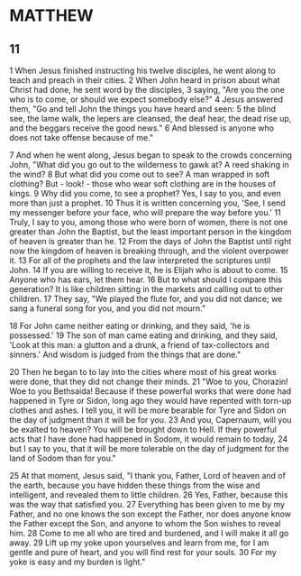 # MATTHEW

## 11

1 When Jesus finished instructing his twelve disciples, he went along to teach and preach in their cities. 2 When John heard in prison about what Christ had done, he sent word by the disciples, 3 saying, "Are you the one who is to come, or should we expect somebody else?" 4 Jesus answered them, "Go and tell John the things you have heard and seen: 5 the blind see, the lame walk, the lepers are cleansed, the deaf hear, the dead rise up, and the beggars receive the good news." 6 And blessed is anyone who does not take offense because of me."

7 And when he went along, Jesus began to speak to the crowds concerning John, "What did you go out to the wilderness to gawk at? A reed shaking in the wind? 8 But what did you come out to see? A man wrapped in soft clothing? But - look! - those who wear soft clothing are in the houses of kings. 9 Why did you come, to see a prophet? Yes, I say to you, and even more than just a prophet. 10 Thus it is written concerning you, 'See, I send my messenger before your face, who will prepare the way before you.' 11 Truly, I say to you, among those who were born of women, there is not one greater than John the Baptist, but the least important person in the kingdom of heaven is greater than he. 12 From the days of John the Baptist until right now the kingdom of heaven is breaking through, and the violent overpower it. 13 For all of the prophets and the law interpreted the scriptures until John. 14 If you are willing to receive it, he is Elijah who is about to come. 15 Anyone who has ears, let them hear. 16 But to what should I compare this generation? It is like children sitting in the markets and calling out to other children. 17 They say, "We played the flute for, and you did not dance; we sang a funeral song for you, and you did not mourn."

18 For John came neither eating or drinking, and they said, 'he is possessed.' 19 The son of man came eating and drinking, and they said, 'Look at this man: a glutton and a drunk, a friend of tax-collectors and sinners.'  And wisdom is judged from the things that are done."

20 Then he began to to lay into the cities where most of his great works were done, that they did not change their minds. 21 "Woe to you, Chorazin! Woe to you Bethsaida! Because if these powerful works that were done had happened in Tyre or Sidon, long ago they would have repented with torn-up clothes and ashes. I tell you, it will be more bearable for Tyre and Sidon on the day of judgment than it will be for you. 23 And you, Capernaum, will you be exalted to heaven? You will be brought down to Hell. If they powerful acts that I have done had happened in Sodom, it would remain to today, 24 but I say to you, that it will be more tolerable on the day of judgment for the land of Sodom than for you."

25 At that moment, Jesus said, "I thank you, Father, Lord of heaven and of the earth, because you have hidden these things from the wise and intelligent, and revealed them to little children. 26 Yes, Father, because this was the way that satisfied you. 27 Everything has been given to me by my Father, and no one knows the son except the Father, nor does anyone know the Father except the Son, and anyone to whom the Son wishes to reveal him. 28 Come to me all who are tired and burdened, and I will make it all go away. 29 Lift up my yoke upon yourselves and learn from me, for I am gentle and pure of heart, and you will find rest for your souls. 30 For my yoke is easy and my burden is light."